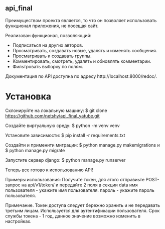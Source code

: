 ## api_final

Преимуществом проекта является, то что он позволяет использовать функционал приложения, не посещая сайт.

Реализован функционал, позволяющий:
* Подписаться на других авторов.
* Просматривать, создавать новые, удалять и изменять сообщения.
* Просматривать и создавать группы.
* Комментировать, смотреть, удалять и обновлять комментарии.
* Фильтровать выборку по полям.

Документация по API доступна по адресу http://localhost:8000/redoc/.

# Установка

Склонируйте на локальную машину:
$ git clone https://github.com/netshy/api_final_yatube.git

Создайте виртуальную среду:
$ python -m venv venv

Установите зависимости:
$ pip install -r requirements.txt

Создайти и применити миграции:
$ python manage.py makemigrations и $ python manage.py migrate

Запустите сервер django:
$ python manage.py runserver

Теперь все готово к использованию API!

Примеры использования:
Получите токен, для этого отправиьте POST-запрос на api/v1/token/ и передайте 2 поля в секции data
имя пользователя - укажите имя пользователя.
пароль - укажите пароль пользователя.

Примечание.
Токен доступа следует бережно хранить и не передавать третьим лицам. Используется для аутентификации пользователя.
Срок службы токена - 1 год, данное значение возможно изменить в настройках.

